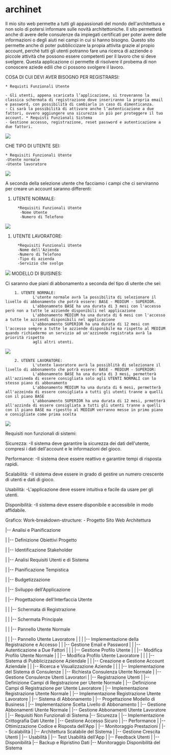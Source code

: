 # archinet

Il mio sito web permette a tutti gli appassionati del mondo dell'architettura e non solo di potersi informare sulle novità architettoniche. Il sito permetterà anche di avere delle consulenze da impiegati certificati per poter avere delle informazioni o degli aiuti nei campi in cui si hanno bisogno.
Questo sito permette anche di poter pubbliccizare la propia attivita grazie al propio account, perchè tutti gli utenti potranno fare una ricerca di azziende o piccole attività che possono essere competenti per il lavoro che si deve svelgere. 
Questa applicazione ci permette di risolvere il probema di non conoscere aziede edili che ci possono svolgere il lavoro. 

COSA DI CUI DEVI AVER BISOGNO PER REGISTRARSI:

    * Requisti Funzionali Utente

    - Gli utenti, appena scaricata l’applicazione, si troveranno la classica schermata di registrazione dove inseriranno la propria email e password, con possibilità di cambiarla in caso di dimenticanza.
    - Ci sarà la possibilità di attivare anche l’autenticazione a due fattori, ovvero aggiungere una sicurezza in più per proteggere il tuo account. * Requisti Funzionali Sistema
    - Gestione accesso, registrazione, reset password e autenticazione a due fattori.

<img src="http://yuml.me/diagram/scruffy/usecase/[UTENTE]-(Registrazione),(Registrazione)<(Autenticazione a Due Fattori)">

CHE TIPO DI UTENTE SEI:

    * Requisiti Funzionali Utente
    -Utente normale
    -Utente lavoratore

<img src="http://yuml.me/diagram/scruffy/usecase/[UTENTE]-(Accesso),(Utente Normale)^(Accesso),(Accesso Lavoratore)^(Accesso)">

A seconda della selezione utente che facciamo i campi che ci serviranno per creare un account saranno differenti:
1. UTENTE NORMALE:

         *Requisiti Funzionali Utente
          -Nome Utente
          -Numero di Telefono

<img src="http://yuml.me/diagram/scruffy/usecase/[UTENTE]-(Accesso),(Utente Normale)^(Accesso),(Utente Normale)>(Nome Utente),(Utente Normale)>(Numero Telefono)">
     
 1. UTENTE LAVORATORE:

          *Requisiti Funzionali Utente
          -Nome dell'Azienda
          -Numero di Telefono
          -Tipo di azienda
          -Servizio che svolgo

<img src="http://yuml.me/diagram/scruffy/usecase/[UTENTE]-(Accesso),(Utente Lavoratore)^(Accesso),(Utente Lavoratore)>(Nome dell'Azienda),(Utente Lavoratore)>(Numero di Telefono),(Utente Lavoratore)>(Tipo di Azzienda),(Utente Lavoratore)>(Servizio che Svolgono)">
MODELLO DI BUISINES:

Ci saranno due piani di abbonamento a seconda del tipo di utente che sei:
         
        1. UTENTE NORMALE:
                L'utente normale avrà la possibilita di selezionare il livello di abbonamento che potrà essere: BASE - MEDIUM - SUPERIOR.
                L'abbonamneto BASE ha una durata di 3 mesi con l'accesso però non a tutte le azziende disponibili nel applicazione
                L'abbonamento MEDIUM ha una durata di 6 mesi con l'accesso a tutte le azziendi disponibili nel applicazione
                L'abbonamento SUPERIOR ha una durata di 12 mesi con l'accesso sempre a tutte le azziende disponibile ma rispetto al MEDIUM quando richiedermo un servizio ad un'azzinede registrata avrà la priorità rispetto
                agli altri utenti.
 <img src="http://yuml.me/diagram/scruffy/usecase/[Utente]-(Accesso),(Accesso)<(Abbonamenti),(Abbonamenti)>(Paga),(Abbonamenti)>(Scegliere Abbonamento),(Abbonamenti)>(Aggiungere Carta),[Banca]-(Elaborazione),(Elaborazione)>(Invio Risultato di Conferma),[Sistema]-(Attivazione Abbonamento)">               


        2. UTENTE LAVORATORE:
                L'utente lavoratore avrà la possiblità di selezionare il livello di abbonamento che potrà essere: BASE - MEDIUM - SUPERIOR:
                L'abbonamneto BASE ha una durata di 3 mesi, permetterà all'azzineda di essere consigliata solo agli UTENTI NORMALI con lo stesso piano di abbonamento
                L'abbonamento MEDIUM ha una durata di 6 mesi, permetterà all'azzeinda di essere consigliata a tutti gli utenti tranne a quelli con il piano BASE
                L'abbonamento SUPERIOR ha una durata di 12 mesi, prmetterà all'azzinda di essere consigliata a tutti gli utenti tranne a quelli con il piano BASE ma ripestto al MEDIUM verranno messe in primo piano e consigliate come prima scelta

<img src="http://yuml.me/diagram/scruffy/usecase/[Utente]-(Accesso),(Accesso)<(Abbonamenti),(Abbonamenti)>(Paga),(Abbonamenti)>(Scegliere Abbonamento),(Abbonamenti)>(Aggiungere Carta),[Banca]-(Elaborazione),(Elaborazione)>(Invio Risultato di Conferma),[Sistema]-(Attivazione Abbonamento)">


Requisiti non funzionali di sistemi:

   Sicurezza:
      -Il sistema deve garantire la sicurezza dei dati dell'utente, compresi i dati dell'account e le informazioni del gioco.
      
   Performance:
      -Il sistema deve essere reattivo e garantire tempi di risposta rapidi.
      
   Scalabilità:
      -Il sistema deve essere in grado di gestire un numero crescente di utenti e dati di gioco.
      
   Usabilità:
      -L'applicazione deve essere intuitiva e facile da usare per gli utenti.
      
   Disponibilità:
      -Il sistema deve essere disponibile e accessibile in modo affidabile.


   Grafico: Work-breakdown-structure:
      - Progetto Sito Web Architettura
      
  |-- Analisi e Pianificazione
  
  |   |-- Definizione Obiettivi Progetto
  
  |   |-- Identificazione Stakeholder
  
  |   |-- Analisi Requisiti Utenti e di Sistema
  
  |   |-- Pianificazione Tempistica
  
  |   |-- Budgetizzazione
  
  |
  |-- Sviluppo dell'Applicazione
  
  |   |-- Progettazione dell'Interfaccia Utente
  
  |   |   |-- Schermata di Registrazione
  
  |   |   |-- Schermata Principale
  
  |   |   |-- Pannello Utente Normale
  
  |   |   |-- Pannello Utente Lavoratore
  |   |
  |   |-- Implementazione della Registrazione e Accesso
  |   |   |-- Gestione Email e Password
  |   |   |-- Autenticazione a Due Fattori
  |   |
  |   |-- Gestione Profilo Utente
  |   |   |-- Modifica Profilo Utente Normale
  |   |   |-- Modifica Profilo Utente Lavoratore
  |   |
  |   |-- Sistema di Pubblicizzazione Aziendale
  |   |   |-- Creazione e Gestione Account Aziendale
  |   |   |-- Ricerca e Visualizzazione Aziende
  |   |
  |   |-- Implementazione del Sistema di Consulenze
  |       |-- Richiesta Consulenza Utente Normale
  |       |-- Gestione Consulenze Utenti Lavoratori
  |
  |-- Registrazione Utenti
  |   |-- Definizione Campi di Registrazione per Utente Normale
  |   |-- Definizione Campi di Registrazione per Utente Lavoratore
  |   |-- Implementazione Registrazione Utente Normale
  |   |-- Implementazione Registrazione Utente Lavoratore
  |
  |-- Sistema di Abbonamento
  |   |-- Progettazione Modello di Business
  |   |-- Implementazione Scelta Livello di Abbonamento
  |   |-- Gestione Abbonamenti Utente Normale
  |   |-- Gestione Abbonamenti Utente Lavoratore
  |
  |-- Requisiti Non Funzionali di Sistema
      |-- Sicurezza
      |   |-- Implementazione Crittografia Dati Utente
      |   |-- Gestione Accesso Sicuro
      |
      |-- Performance
      |   |-- Ottimizzazione Codice e Risposta dell'App
      |   |-- Monitoraggio Prestazioni
      |
      |-- Scalabilità
      |   |-- Architettura Scalabile del Sistema
      |   |-- Gestione Crescita Utenti
      |
      |-- Usabilità
      |   |-- Test Usabilità dell'App
      |   |-- Feedback Utenti
      |
      |-- Disponibilità
          |-- Backup e Ripristino Dati
          |-- Monitoraggio Disponibilità del Sistema

